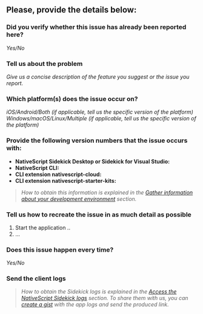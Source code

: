 ## Please, provide the details below:

### Did you verify whether this issue has already been reported here?
_Yes/No_

### Tell us about the problem
_Give us a concise description of the feature you suggest or the issue you report._

### Which platform(s) does the issue occur on?
_iOS/Android/Both (if applicable, tell us the specific version of the platform)_ <br/>
_Windows/macOS/Linux/Multiple (if applicable, tell us the specific version of the platform)_

### Provide the following version numbers that the issue occurs with:

- **NativeScript Sidekick Desktop or Sidekick for Visual Studio:** 
- **NativeScript CLI:** 
- **CLI extension nativescript-cloud:** 
- **CLI extension nativescript-starter-kits:** 

> _How to obtain this information is explained in the [Gather information about your development environment](https://github.com/NativeScript/sidekick-feedback#gather-information-about-your-development-environment) section._

### Tell us how to recreate the issue in as much detail as possible
1. Start the application ..
2. ...

### Does this issue happen every time?
_Yes/No_

### Send the client logs
>_How to obtain the Sidekick logs is explained in the [Access the NativeScript Sidekick logs](https://github.com/NativeScript/sidekick-feedback#access-the-nativescript-sidekick-logs) section. To share them with us, you can [create a gist](https://help.github.com/articles/creating-gists/) with the app logs and send the produced link._
